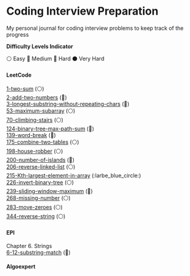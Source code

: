 # Coding Interview Preparation
My personal journal for coding interview problems to keep track of the progress

__Difficulty Levels Indicator__
 
 :white_circle: Easy
 :large_blue_circle: Medium
 :red_circle: Hard
 :black_circle: Very Hard

#### LeetCode
[1-two-sum](leetcode/1_two_sum.cpp) (:white_circle:)  
[2-add-two-numbers](leetcode/2_add_two_numbers.cpp) (:large_blue_circle:)  
[3-longest-substring-without-repeating-chars](leetcode/3_longest_substr_without_repeating_chars.cpp) (:large_blue_circle:)  
[53-maximum-subarray](leetcode/53_maximum_subarray.cpp) (:white_circle:)  
[70-climbing-stairs](leetcode/70_climbing_stairs.cpp) (:white_circle:)  
[124-binary-tree-max-path-sum](leetcode/124_binary_tree_maximum_path_sum.cpp) (:red_circle:)  
[139-word-break](leetcode/139_word_break.cpp) (:large_blue_circle:)  
[175-combine-two-tables](leetcode/175_combine_two_tables.cpp) (:white_circle:)  
[198-house-robber](leetcode/198_house_robber.cpp) (:white_circle:)  
[200-number-of-islands](leetcode/200_number_of_islands.cpp) (:large_blue_circle:)  
[206-reverse-linked-list](leetcode/206_reverse_linked_list.cpp) (:white_circle:)  
[215-Kth-largest-element-in-array](leetcode/215_Kth_largest_element_in_array.cpp) (:larbe_blue_circle:)  
[226-invert-binary-tree](leetcode/226_invert_binary_tree.cpp) (:white_circle:)  
[239-sliding-window-maximum](leetcode/239_sliding_window_maximum.cpp) (:red_circle:)  
[268-missing-number](leetcode/268_missing_number.cpp) (:white_circle:)  
[283-move-zeroes](leetcode/283_move_zeros.cpp) (:white_circle:)  
[344-reverse-string](leetcode/344_reverse_string.cpp) (:white_circle:)

#### EPI
Chapter 6. Strings  
[6-12-substring-match](epi/6_12_substring_match.cpp) (:large_blue_circle:)  

#### Algoexpert
